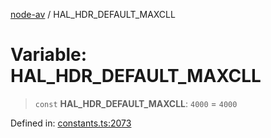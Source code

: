 [node-av](../globals.md) / HAL\_HDR\_DEFAULT\_MAXCLL

# Variable: HAL\_HDR\_DEFAULT\_MAXCLL

> `const` **HAL\_HDR\_DEFAULT\_MAXCLL**: `4000` = `4000`

Defined in: [constants.ts:2073](https://github.com/seydx/av/blob/f8631fc881b394300b1479f511d55cf1c370a87f/src/constants/constants.ts#L2073)

